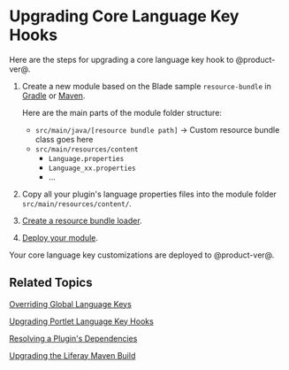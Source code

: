 # Upgrading Core Language Key Hooks [](id=upgrading-core-language-key-hooks)

Here are the steps for upgrading a core language key hook to @product-ver@. 

1.  Create a new module based on the Blade sample `resource-bundle` in 
    [Gradle](https://github.com/liferay/liferay-blade-samples/tree/master/gradle/extensions/resource-bundle)
    or [Maven](https://github.com/liferay/liferay-blade-samples/tree/master/maven/extensions/resource-bundle). 

    Here are the main parts of the module folder structure:

    - `src/main/java/[resource bundle path]` &rarr; Custom resource bundle class goes here 
    -  `src/main/resources/content`
        - `Language.properties`
        - `Language_xx.properties`
        - ...

2.  Copy all your plugin's language properties files into the module
    folder `src/main/resources/content/`.

3.  [Create a resource bundle loader](/develop/tutorials/-/knowledge_base/7-1/overriding-a-modules-language-keys#implementing-a-resource-bundle-loader). 

4.  [Deploy your module](/develop/tutorials/-/knowledge_base/7-1/starting-module-development#building-and-deploying-a-module). 

Your core language key customizations are deployed to @product-ver@. 

## Related Topics [](id=related-topics)

[Overriding Global Language Keys](/develop/tutorials/-/knowledge_base/7-1/overriding-global-language-keys)

[Upgrading Portlet Language Key Hooks](/develop/tutorials/-/knowledge_base/7-1/upgrading-portlet-language-key-hooks)

[Resolving a Plugin's Dependencies](/develop/tutorials/-/knowledge_base/7-1/resolving-a-plugins-dependencies)

[Upgrading the Liferay Maven Build](/develop/tutorials/-/knowledge_base/7-1/upgrading-the-liferay-maven-build)     
